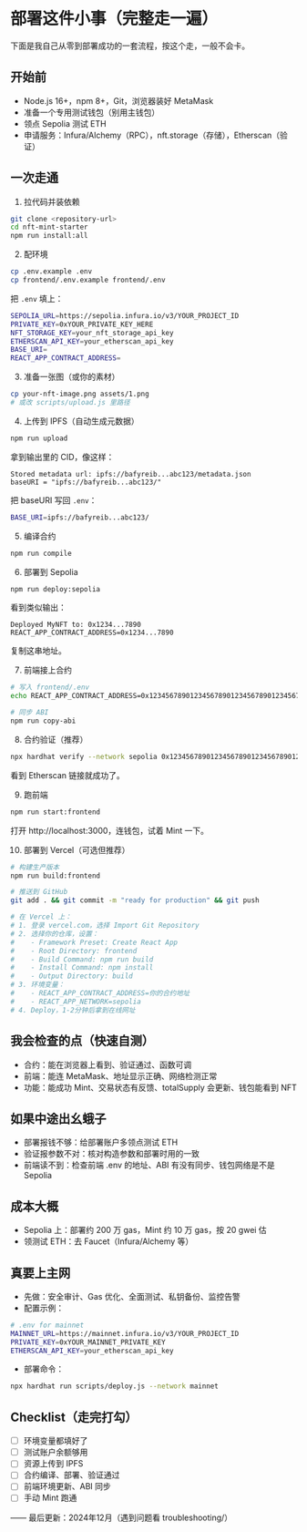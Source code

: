 # 部署这件小事（完整走一遍）

下面是我自己从零到部署成功的一套流程，按这个走，一般不会卡。

## 开始前
- Node.js 16+，npm 8+，Git，浏览器装好 MetaMask
- 准备一个专用测试钱包（别用主钱包）
- 领点 Sepolia 测试 ETH
- 申请服务：Infura/Alchemy（RPC），nft.storage（存储），Etherscan（验证）

## 一次走通

1) 拉代码并装依赖
```bash
git clone <repository-url>
cd nft-mint-starter
npm run install:all
```

2) 配环境
```bash
cp .env.example .env
cp frontend/.env.example frontend/.env
```
把 `.env` 填上：
```bash
SEPOLIA_URL=https://sepolia.infura.io/v3/YOUR_PROJECT_ID
PRIVATE_KEY=0xYOUR_PRIVATE_KEY_HERE
NFT_STORAGE_KEY=your_nft_storage_api_key
ETHERSCAN_API_KEY=your_etherscan_api_key
BASE_URI=
REACT_APP_CONTRACT_ADDRESS=
```

3) 准备一张图（或你的素材）
```bash
cp your-nft-image.png assets/1.png
# 或改 scripts/upload.js 里路径
```

4) 上传到 IPFS（自动生成元数据）
```bash
npm run upload
```
拿到输出里的 CID，像这样：
```
Stored metadata url: ipfs://bafyreib...abc123/metadata.json
baseURI = "ipfs://bafyreib...abc123/"
```
把 baseURI 写回 `.env`：
```bash
BASE_URI=ipfs://bafyreib...abc123/
```

5) 编译合约
```bash
npm run compile
```

6) 部署到 Sepolia
```bash
npm run deploy:sepolia
```
看到类似输出：
```
Deployed MyNFT to: 0x1234...7890
REACT_APP_CONTRACT_ADDRESS=0x1234...7890
```
复制这串地址。

7) 前端接上合约
```bash
# 写入 frontend/.env
echo REACT_APP_CONTRACT_ADDRESS=0x1234567890123456789012345678901234567890 >> frontend/.env

# 同步 ABI
npm run copy-abi
```

8) 合约验证（推荐）
```bash
npx hardhat verify --network sepolia 0x1234567890123456789012345678901234567890 "MyNFT" "MNFT" "ipfs://bafyreib...abc123/"
```
看到 Etherscan 链接就成功了。

9) 跑前端
```bash
npm run start:frontend
```
打开 http://localhost:3000，连钱包，试着 Mint 一下。

10) 部署到 Vercel（可选但推荐）
```bash
# 构建生产版本
npm run build:frontend

# 推送到 GitHub
git add . && git commit -m "ready for production" && git push

# 在 Vercel 上：
# 1. 登录 vercel.com，选择 Import Git Repository
# 2. 选择你的仓库，设置：
#    - Framework Preset: Create React App
#    - Root Directory: frontend
#    - Build Command: npm run build
#    - Install Command: npm install
#    - Output Directory: build
# 3. 环境变量：
#    - REACT_APP_CONTRACT_ADDRESS=你的合约地址
#    - REACT_APP_NETWORK=sepolia
# 4. Deploy，1-2分钟后拿到在线网址
```

## 我会检查的点（快速自测）
- 合约：能在浏览器上看到、验证通过、函数可调
- 前端：能连 MetaMask、地址显示正确、网络检测正常
- 功能：能成功 Mint、交易状态有反馈、totalSupply 会更新、钱包能看到 NFT

## 如果中途出幺蛾子
- 部署报钱不够：给部署账户多领点测试 ETH
- 验证报参数不对：核对构造参数和部署时用的一致
- 前端读不到：检查前端 .env 的地址、ABI 有没有同步、钱包网络是不是 Sepolia

## 成本大概
- Sepolia 上：部署约 200 万 gas，Mint 约 10 万 gas，按 20 gwei 估
- 领测试 ETH：去 Faucet（Infura/Alchemy 等）

## 真要上主网
- 先做：安全审计、Gas 优化、全面测试、私钥备份、监控告警
- 配置示例：
```bash
# .env for mainnet
MAINNET_URL=https://mainnet.infura.io/v3/YOUR_PROJECT_ID
PRIVATE_KEY=0xYOUR_MAINNET_PRIVATE_KEY
ETHERSCAN_API_KEY=your_etherscan_api_key
```
- 部署命令：
```bash
npx hardhat run scripts/deploy.js --network mainnet
```

## Checklist（走完打勾）
- [ ] 环境变量都填好了
- [ ] 测试账户余额够用
- [ ] 资源上传到 IPFS
- [ ] 合约编译、部署、验证通过
- [ ] 前端环境更新、ABI 同步
- [ ] 手动 Mint 跑通

——
最后更新：2024年12月（遇到问题看 troubleshooting/）